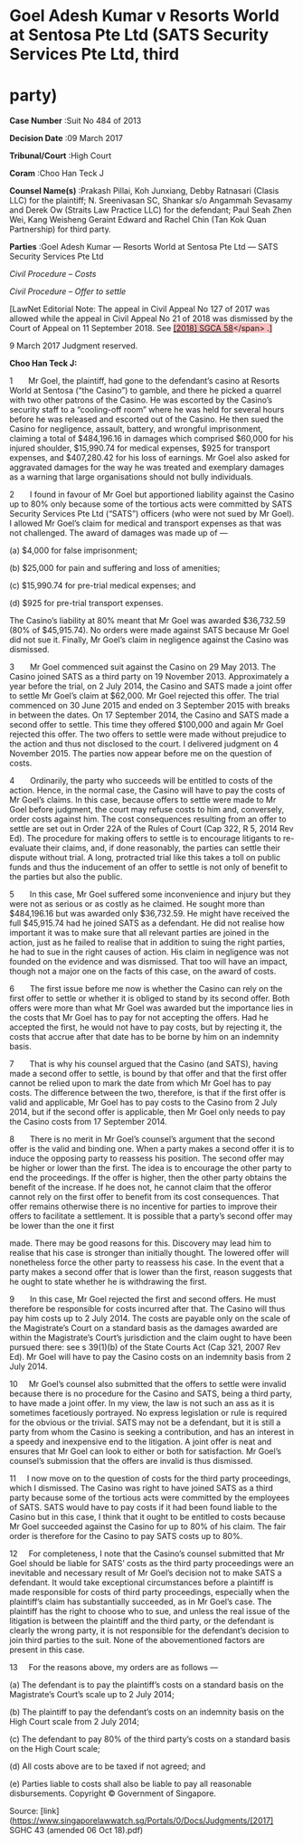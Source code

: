 # Goel Adesh Kumar v Resorts World at Sentosa Pte Ltd (SATS Security Services Pte Ltd, third 

# party) 



**Case Number** :Suit No 484 of 2013 

**Decision Date** :09 March 2017 

**Tribunal/Court** :High Court 

**Coram** :Choo Han Teck J 

**Counsel Name(s)** :Prakash Pillai, Koh Junxiang, Debby Ratnasari (Clasis LLC) for the plaintiff; N. Sreenivasan SC, Shankar s/o Angammah Sevasamy and Derek Ow (Straits Law Practice LLC) for the defendant; Paul Seah Zhen Wei, Kang Weisheng Geraint Edward and Rachel Chin (Tan Kok Quan Partnership) for third party. 

**Parties** :Goel Adesh Kumar — Resorts World at Sentosa Pte Ltd — SATS Security Services Pte Ltd 

_Civil Procedure_ – _Costs_ 

_Civil Procedure_ – _Offer to settle_ 

[LawNet Editorial Note: The appeal in Civil Appeal No 127 of 2017 was allowed while the appeal in Civil Appeal No 21 of 2018 was dismissed by the Court of Appeal on 11 September 2018. See <span style="background-color: #FAC0C0" class="citation">[[2018] SGCA 58]("https://www.open.gov.sg")</span> .] 

9 March 2017 Judgment reserved. 

**Choo Han Teck J:** 

1       Mr Goel, the plaintiff, had gone to the defendant’s casino at Resorts World at Sentosa (“the Casino”) to gamble, and there he picked a quarrel with two other patrons of the Casino. He was escorted by the Casino’s security staff to a “cooling-off room” where he was held for several hours before he was released and escorted out of the Casino. He then sued the Casino for negligence, assault, battery, and wrongful imprisonment, claiming a total of $484,196.16 in damages which comprised $60,000 for his injured shoulder, $15,990.74 for medical expenses, $925 for transport expenses, and $407,280.42 for his loss of earnings. Mr Goel also asked for aggravated damages for the way he was treated and exemplary damages as a warning that large organisations should not bully individuals. 

2       I found in favour of Mr Goel but apportioned liability against the Casino up to 80% only because some of the tortious acts were committed by SATS Security Services Pte Ltd (“SATS”) officers (who were not sued by Mr Goel). I allowed Mr Goel’s claim for medical and transport expenses as that was not challenged. The award of damages was made up of — 

 (a) $4,000 for false imprisonment; 

 (b) $25,000 for pain and suffering and loss of amenities; 

 (c) $15,990.74 for pre-trial medical expenses; and 


 (d) $925 for pre-trial transport expenses. 

The Casino’s liability at 80% meant that Mr Goel was awarded $36,732.59 (80% of $45,915.74). No orders were made against SATS because Mr Goel did not sue it. Finally, Mr Goel’s claim in negligence against the Casino was dismissed. 

3       Mr Goel commenced suit against the Casino on 29 May 2013. The Casino joined SATS as a third party on 19 November 2013. Approximately a year before the trial, on 2 July 2014, the Casino and SATS made a joint offer to settle Mr Goel’s claim at $62,000. Mr Goel rejected this offer. The trial commenced on 30 June 2015 and ended on 3 September 2015 with breaks in between the dates. On 17 September 2014, the Casino and SATS made a second offer to settle. This time they offered $100,000 and again Mr Goel rejected this offer. The two offers to settle were made without prejudice to the action and thus not disclosed to the court. I delivered judgment on 4 November 2015. The parties now appear before me on the question of costs. 

4       Ordinarily, the party who succeeds will be entitled to costs of the action. Hence, in the normal case, the Casino will have to pay the costs of Mr Goel’s claims. In this case, because offers to settle were made to Mr Goel before judgment, the court may refuse costs to him and, conversely, order costs against him. The cost consequences resulting from an offer to settle are set out in Order 22A of the Rules of Court (Cap 322, R 5, 2014 Rev Ed). The procedure for making offers to settle is to encourage litigants to re-evaluate their claims, and, if done reasonably, the parties can settle their dispute without trial. A long, protracted trial like this takes a toll on public funds and thus the inducement of an offer to settle is not only of benefit to the parties but also the public. 

5       In this case, Mr Goel suffered some inconvenience and injury but they were not as serious or as costly as he claimed. He sought more than $484,196.16 but was awarded only $36,732.59. He might have received the full $45,915.74 had he joined SATS as a defendant. He did not realise how important it was to make sure that all relevant parties are joined in the action, just as he failed to realise that in addition to suing the right parties, he had to sue in the right causes of action. His claim in negligence was not founded on the evidence and was dismissed. That too will have an impact, though not a major one on the facts of this case, on the award of costs. 

6       The first issue before me now is whether the Casino can rely on the first offer to settle or whether it is obliged to stand by its second offer. Both offers were more than what Mr Goel was awarded but the importance lies in the costs that Mr Goel has to pay for not accepting the offers. Had he accepted the first, he would not have to pay costs, but by rejecting it, the costs that accrue after that date has to be borne by him on an indemnity basis. 

7       That is why his counsel argued that the Casino (and SATS), having made a second offer to settle, is bound by that offer and that the first offer cannot be relied upon to mark the date from which Mr Goel has to pay costs. The difference between the two, therefore, is that if the first offer is valid and applicable, Mr Goel has to pay costs to the Casino from 2 July 2014, but if the second offer is applicable, then Mr Goel only needs to pay the Casino costs from 17 September 2014. 

8       There is no merit in Mr Goel’s counsel’s argument that the second offer is the valid and binding one. When a party makes a second offer it is to induce the opposing party to reassess his position. The second offer may be higher or lower than the first. The idea is to encourage the other party to end the proceedings. If the offer is higher, then the other party obtains the benefit of the increase. If he does not, he cannot claim that the offeror cannot rely on the first offer to benefit from its cost consequences. That offer remains otherwise there is no incentive for parties to improve their offers to facilitate a settlement. It is possible that a party’s second offer may be lower than the one it first 


made. There may be good reasons for this. Discovery may lead him to realise that his case is stronger than initially thought. The lowered offer will nonetheless force the other party to reassess his case. In the event that a party makes a second offer that is lower than the first, reason suggests that he ought to state whether he is withdrawing the first. 

9       In this case, Mr Goel rejected the first and second offers. He must therefore be responsible for costs incurred after that. The Casino will thus pay him costs up to 2 July 2014. The costs are payable only on the scale of the Magistrate’s Court on a standard basis as the damages awarded are within the Magistrate’s Court’s jurisdiction and the claim ought to have been pursued there: see s 39(1)(b) of the State Courts Act (Cap 321, 2007 Rev Ed). Mr Goel will have to pay the Casino costs on an indemnity basis from 2 July 2014. 

10     Mr Goel’s counsel also submitted that the offers to settle were invalid because there is no procedure for the Casino and SATS, being a third party, to have made a joint offer. In my view, the law is not such an ass as it is sometimes facetiously portrayed. No express legislation or rule is required for the obvious or the trivial. SATS may not be a defendant, but it is still a party from whom the Casino is seeking a contribution, and has an interest in a speedy and inexpensive end to the litigation. A joint offer is neat and ensures that Mr Goel can look to either or both for satisfaction. Mr Goel’s counsel’s submission that the offers are invalid is thus dismissed. 

11     I now move on to the question of costs for the third party proceedings, which I dismissed. The Casino was right to have joined SATS as a third party because some of the tortious acts were committed by the employees of SATS. SATS would have to pay costs if it had been found liable to the Casino but in this case, I think that it ought to be entitled to costs because Mr Goel succeeded against the Casino for up to 80% of his claim. The fair order is therefore for the Casino to pay SATS costs up to 80%. 

12     For completeness, I note that the Casino’s counsel submitted that Mr Goel should be liable for SATS’ costs as the third party proceedings were an inevitable and necessary result of Mr Goel’s decision not to make SATS a defendant. It would take exceptional circumstances before a plaintiff is made responsible for costs of third party proceedings, especially when the plaintiff’s claim has substantially succeeded, as in Mr Goel’s case. The plaintiff has the right to choose who to sue, and unless the real issue of the litigation is between the plaintiff and the third party, or the defendant is clearly the wrong party, it is not responsible for the defendant’s decision to join third parties to the suit. None of the abovementioned factors are present in this case. 

13     For the reasons above, my orders are as follows — 

 (a) The defendant is to pay the plaintiff’s costs on a standard basis on the Magistrate’s Court’s scale up to 2 July 2014; 

 (b) The plaintiff to pay the defendant’s costs on an indemnity basis on the High Court scale from 2 July 2014; 

 (c) The defendant to pay 80% of the third party’s costs on a standard basis on the High Court scale; 

 (d) All costs above are to be taxed if not agreed; and 

 (e) Parties liable to costs shall also be liable to pay all reasonable disbursements. Copyright © Government of Singapore. 


Source: [link](https://www.singaporelawwatch.sg/Portals/0/Docs/Judgments/[2017] SGHC 43 (amended 06 Oct 18).pdf)
